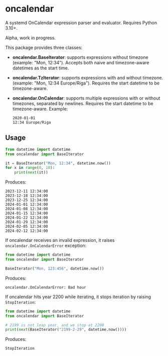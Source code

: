 # oncalendar

A systemd OnCalendar expression parser and evaluator. Requires Python 3.10+.

Alpha, work in progress.

This package provides three classes:

* **oncalendar.BaseIterator**: supports expressions without timezone
  (example: "Mon, 12:34"). Accepts both naive and timezone-aware datetimes
  as the start time.
* **oncalendar.TzIterator**: supports expressions with and without timezone.
  (example: "Mon, 12:34 Europe/Riga"). Requires the start datetime to be timezone-aware.
* **oncalendar.OnCalendar**: supports multiple expressions with or without timezones,
  separated by newlines. Requires the start datetime to be timezone-aware. Example:

  ```
  2020-01-01
  12:34 Europe/Riga
  ```

## Usage

```python
from datetime import datetime
from oncalendar import BaseIterator

it = BaseIterator("Mon, 12:34", datetime.now())
for x in range(0, 10):
    print(next(it))
```

Produces:

```
2023-12-11 12:34:00
2023-12-18 12:34:00
2023-12-25 12:34:00
2024-01-01 12:34:00
2024-01-08 12:34:00
2024-01-15 12:34:00
2024-01-22 12:34:00
2024-01-29 12:34:00
2024-02-05 12:34:00
2024-02-12 12:34:00
```

If oncalendar receives an invalid expression, it raises `oncalendar.OnCalendarError`
exception:

```python
from datetime import datetime
from oncalendar import BaseIterator

BaseIterator("Mon, 123:456", datetime.now())
```

Produces:

```
oncalendar.OnCalendarError: Bad hour
```

If oncalendar hits year 2200 while iterating, it stops iteration by raising
`StopIteration`:

```python
from datetime import datetime
from oncalendar import BaseIterator

# 2199 is not leap year, and we stop at 2200
print(next(BaseIterator("2199-2-29", datetime.now())))
```

Produces:

```
StopIteration
```